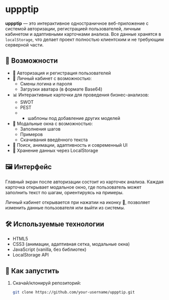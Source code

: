 # uppptip

**uppptip** — это интерактивное одностраничное веб-приложение с системой авторизации, регистрацией пользователей, личным кабинетом и адаптивными карточками анализа. Все данные хранятся в `localStorage`, что делает проект полностью клиентским и не требующим серверной части.

## 🚀 Возможности

- 🔐 Авторизация и регистрация пользователей
- 👤 Личный кабинет с возможностью:
  - Смены логина и пароля
  - Загрузки аватара (в формате Base64)
- 📊 Интерактивные карточки для проведения бизнес-анализов:
  - SWOT
  - PEST
  - + шаблоны под добавление других моделей
- 📂 Модальные окна с возможностью:
  - Заполнения шагов
  - Примеров
  - Скачивания введённого текста
- 🔎 Поиск, анимации, адаптивность и современный UI
- 💾 Хранение данных через LocalStorage

## 🖼️ Интерфейс

Главный экран после авторизации состоит из карточек анализа. Каждая карточка открывает модальное окно, где пользователь может заполнить текст по шагам, ориентируясь на примеры.

Личный кабинет открывается при нажатии на иконку 👤, позволяет изменить данные пользователя или выйти из системы.

## 🛠️ Используемые технологии

- HTML5
- CSS3 (анимации, адаптивная сетка, модальные окна)
- JavaScript (vanilla, без библиотек)
- LocalStorage API

## 🧪 Как запустить

1. Скачай/клонируй репозиторий:
   ```bash
   git clone https://github.com/your-username/uppptip.git
